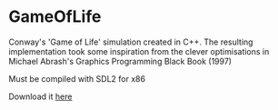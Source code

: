 # GameOfLife
Conway's 'Game of Life' simulation created in C++. The resulting implementation took some inspiration from the clever optimisations in Michael Abrash's Graphics Programming Black Book (1997)

Must be compiled with SDL2 for x86

Download it [here](https://github.com/armytricks/GameOfLife/releases/latest)
